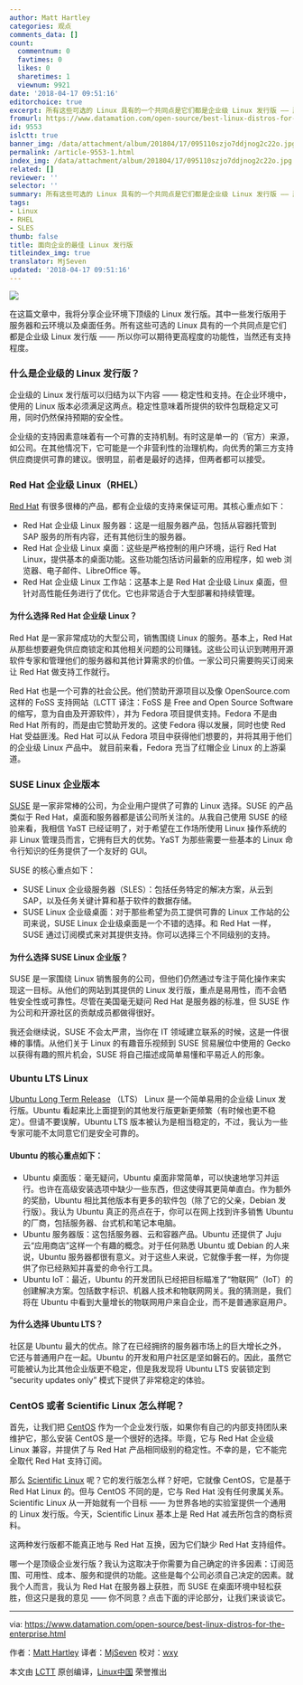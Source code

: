 ```yaml
---
author: Matt Hartley
categories: 观点
comments_data: []
count:
  commentnum: 0
  favtimes: 0
  likes: 0
  sharetimes: 1
  viewnum: 9921
date: '2018-04-17 09:51:16'
editorchoice: true
excerpt: 所有这些可选的 Linux 具有的一个共同点是它们都是企业级 Linux 发行版 —— 所以你可以期待更高程度的功能性，当然还有支持程度。
fromurl: https://www.datamation.com/open-source/best-linux-distros-for-the-enterprise.html
id: 9553
islctt: true
banner_img: /data/attachment/album/201804/17/095110szjo7ddjnog2c22o.jpg
permalink: /article-9553-1.html
index_img: /data/attachment/album/201804/17/095110szjo7ddjnog2c22o.jpg.thumb.jpg
related: []
reviewer: ''
selector: ''
summary: 所有这些可选的 Linux 具有的一个共同点是它们都是企业级 Linux 发行版 —— 所以你可以期待更高程度的功能性，当然还有支持程度。
tags:
- Linux
- RHEL
- SLES
thumb: false
title: 面向企业的最佳 Linux 发行版
titleindex_img: true
translator: MjSeven
updated: '2018-04-17 09:51:16'
---
```


![](/data/attachment/album/201804/17/095110szjo7ddjnog2c22o.jpg)


在这篇文章中，我将分享企业环境下顶级的 Linux 发行版。其中一些发行版用于服务器和云环境以及桌面任务。所有这些可选的 Linux 具有的一个共同点是它们都是企业级 Linux 发行版 —— 所以你可以期待更高程度的功能性，当然还有支持程度。


### 什么是企业级的 Linux 发行版？


企业级的 Linux 发行版可以归结为以下内容 —— 稳定性和支持。在企业环境中，使用的 Linux 版本必须满足这两点。稳定性意味着所提供的软件包既稳定又可用，同时仍然保持预期的安全性。


企业级的支持因素意味着有一个可靠的支持机制。有时这是单一的（官方）来源，如公司。在其他情况下，它可能是一个非营利性的治理机构，向优秀的第三方支持供应商提供可靠的建议。很明显，前者是最好的选择，但两者都可以接受。


### Red Hat 企业级 Linux（RHEL）


[Red Hat](https://www.redhat.com/en) 有很多很棒的产品，都有企业级的支持来保证可用。其核心重点如下：


* Red Hat 企业级 Linux 服务器：这是一组服务器产品，包括从容器托管到 SAP 服务的所有内容，还有其他衍生的服务器。
* Red Hat 企业级 Linux 桌面：这些是严格控制的用户环境，运行 Red Hat Linux，提供基本的桌面功能。这些功能包括访问最新的应用程序，如 web 浏览器、电子邮件、LibreOffice 等。
* Red Hat 企业级 Linux 工作站：这基本上是 Red Hat 企业级 Linux 桌面，但针对高性能任务进行了优化。它也非常适合于大型部署和持续管理。


#### 为什么选择 Red Hat 企业级 Linux？


Red Hat 是一家非常成功的大型公司，销售围绕 Linux 的服务。基本上，Red Hat 从那些想要避免供应商锁定和其他相关问题的公司赚钱。这些公司认识到聘用开源软件专家和管理他们的服务器和其他计算需求的价值。一家公司只需要购买订阅来让 Red Hat 做支持工作就行。


Red Hat 也是一个可靠的社会公民。他们赞助开源项目以及像 OpenSource.com 这样的 FoSS 支持网站（LCTT 译注：FoSS 是 Free and Open Source Software 的缩写，意为自由及开源软件），并为 Fedora 项目提供支持。Fedora 不是由 Red Hat 所有的，而是由它赞助开发的。这使 Fedora 得以发展，同时也使 Red Hat 受益匪浅。Red Hat 可以从 Fedora 项目中获得他们想要的，并将其用于他们的企业级 Linux 产品中。 就目前来看，Fedora 充当了红帽企业 Linux 的上游渠道。


### SUSE Linux 企业版本


[SUSE](https://www.suse.com/) 是一家非常棒的公司，为企业用户提供了可靠的 Linux 选择。SUSE 的产品类似于 Red Hat，桌面和服务器都是该公司所关注的。从我自己使用 SUSE 的经验来看，我相信 YaST 已经证明了，对于希望在工作场所使用 Linux 操作系统的非 Linux 管理员而言，它拥有巨大的优势。YaST 为那些需要一些基本的 Linux 命令行知识的任务提供了一个友好的 GUI。


SUSE 的核心重点如下：


* SUSE Linux 企业级服务器（SLES）：包括任务特定的解决方案，从云到 SAP，以及任务关键计算和基于软件的数据存储。
* SUSE Linux 企业级桌面：对于那些希望为员工提供可靠的 Linux 工作站的公司来说，SUSE Linux 企业级桌面是一个不错的选择。和 Red Hat 一样，SUSE 通过订阅模式来对其提供支持。你可以选择三个不同级别的支持。


#### 为什么选择 SUSE Linux 企业版？


SUSE 是一家围绕 Linux 销售服务的公司，但他们仍然通过专注于简化操作来实现这一目标。从他们的网站到其提供的 Linux 发行版，重点是易用性，而不会牺牲安全性或可靠性。尽管在美国毫无疑问 Red Hat 是服务器的标准，但 SUSE 作为公司和开源社区的贡献成员都做得很好。


我还会继续说，SUSE 不会太严肃，当你在 IT 领域建立联系的时候，这是一件很棒的事情。从他们关于 Linux 的有趣音乐视频到 SUSE 贸易展位中使用的 Gecko 以获得有趣的照片机会，SUSE 将自己描述成简单易懂和平易近人的形象。


### Ubuntu LTS Linux


[Ubuntu Long Term Release](http://releases.ubuntu.com/16.04/) （LTS） Linux 是一个简单易用的企业级 Linux 发行版。Ubuntu 看起来比上面提到的其他发行版更新更频繁（有时候也更不稳定）。但请不要误解，Ubuntu LTS 版本被认为是相当稳定的，不过，我认为一些专家可能不太同意它们是安全可靠的。


#### Ubuntu 的核心重点如下：


* Ubuntu 桌面版：毫无疑问，Ubuntu 桌面非常简单，可以快速地学习并运行。也许在高级安装选项中缺少一些东西，但这使得其更简单直白。作为额外的奖励，Ubuntu 相比其他版本有更多的软件包（除了它的父亲，Debian 发行版）。我认为 Ubuntu 真正的亮点在于，你可以在网上找到许多销售 Ubuntu 的厂商，包括服务器、台式机和笔记本电脑。
* Ubuntu 服务器版：这包括服务器、云和容器产品。Ubuntu 还提供了 Juju 云“应用商店”这样一个有趣的概念。对于任何熟悉 Ubuntu 或 Debian 的人来说，Ubuntu 服务器都很有意义。对于这些人来说，它就像手套一样，为你提供了你已经熟知并喜爱的命令行工具。
* Ubuntu IoT：最近，Ubuntu 的开发团队已经把目标瞄准了“物联网”（IoT）的创建解决方案。包括数字标识、机器人技术和物联网网关。我的猜测是，我们将在 Ubuntu 中看到大量增长的物联网用户来自企业，而不是普通家庭用户。


#### 为什么选择 Ubuntu LTS？


社区是 Ubuntu 最大的优点。除了在已经拥挤的服务器市场上的巨大增长之外，它还与普通用户在一起。Ubuntu 的开发和用户社区是坚如磐石的。因此，虽然它可能被认为比其他企业版更不稳定，但是我发现将 Ubuntu LTS 安装锁定到 “security updates only” 模式下提供了非常稳定的体验。


### CentOS 或者 Scientific Linux 怎么样呢？


首先，让我们把 [CentOS](https://www.centos.org/) 作为一个企业发行版，如果你有自己的内部支持团队来维护它，那么安装 CentOS 是一个很好的选择。毕竟，它与 Red Hat 企业级 Linux 兼容，并提供了与 Red Hat 产品相同级别的稳定性。不幸的是，它不能完全取代 Red Hat 支持订阅。


那么 [Scientific Linux](https://www.scientificlinux.org/) 呢？它的发行版怎么样？好吧，它就像 CentOS，它是基于 Red Hat Linux 的。但与 CentOS 不同的是，它与 Red Hat 没有任何隶属关系。 Scientific Linux 从一开始就有一个目标 —— 为世界各地的实验室提供一个通用的 Linux 发行版。今天，Scientific Linux 基本上是 Red Hat 减去所包含的商标资料。


这两种发行版都不能真正地与 Red Hat 互换，因为它们缺少 Red Hat 支持组件。


哪一个是顶级企业发行版？我认为这取决于你需要为自己确定的许多因素：订阅范围、可用性、成本、服务和提供的功能。这些是每个公司必须自己决定的因素。就我个人而言，我认为 Red Hat 在服务器上获胜，而 SUSE 在桌面环境中轻松获胜，但这只是我的意见 —— 你不同意？点击下面的评论部分，让我们来谈谈它。




---


via: <https://www.datamation.com/open-source/best-linux-distros-for-the-enterprise.html>


作者：[Matt Hartley](https://www.datamation.com/author/Matt-Hartley-3080.html) 译者：[MjSeven](https://github.com/MjSeven) 校对：[wxy](https://github.com/wxy)


本文由 [LCTT](https://github.com/LCTT/TranslateProject) 原创编译，[Linux中国](https://linux.cn/) 荣誉推出